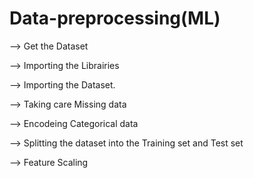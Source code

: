 # Data-preprocessing(ML)

--> Get the Dataset

--> Importing the Librairies

--> Importing the Dataset.

--> Taking care Missing data

--> Encodeing Categorical data

--> Splitting the dataset into the Training set and Test set

--> Feature Scaling







